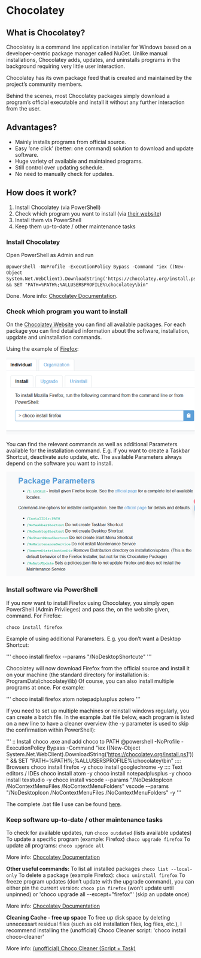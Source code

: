 # Chocolatey

## What is Chocolatey?
Chocolatey is a command line application installer for Windows based on a developer-centric package manager called NuGet. Unlike manual installations, Chocolatey adds, updates, and uninstalls programs in the background requiring very little user interaction.

Chocolatey has its own package feed that is created and maintained by the project’s community members.

Behind the scenes, most Chocolatey packages simply download a program’s official executable and install it without any further interaction from the user.

## Advantages?
* Mainly installs programs from official source.
* Easy ‘one click’ (better: one command) solution to download and update software.
* Huge variety of available and maintained programs.
* Still control over updating schedule.
* No need to manually check for updates.

## How does it work?
1.	Install Chocolatey (via PowerShell)
2.	Check which program you want to install (via [their website](https://community.chocolatey.org/packages))
3.	Install them via PowerShell
4.	Keep them up-to-date / other maintenance tasks


### Install Chocolatey
Open PowerShell as Admin and run
```
@powershell -NoProfile -ExecutionPolicy Bypass -Command "iex ((New-Object System.Net.WebClient).DownloadString('https://chocolatey.org/install.ps1'))" && SET "PATH=%PATH%;%ALLUSERSPROFILE%\chocolatey\bin"
```
Done. More info: [Chocolatey Documentation](https://chocolatey.org/install).

### Check which program you want to install
On the [Chocolatey Website](https://community.chocolatey.org/packages) you can find all available packages. For each package you can find detailed information about the software, installation, upgdate and uninstallation commands.

Using the example of [Firefox](https://community.chocolatey.org/packages/Firefox#install):

![Image of installation commands (example Firefox)](assets/img/1.png)

You can find the relevant commands as well as additional Parameters available for the installation command. E.g. if you want to create a Taskbar Shortcut, deactivate auto update, etc. The available Parameters always depend on the software you want to install.

![Image of installation commands (example Firefox)](assets/img/2.png)


### Install software via PowerShell

If you now want to install Firefox using Chocolatey, you simply open PowerShell (Admin Privileges) and pass the, on the website given, command. For Firefox:

```
choco install firefox
```

Example of using additional Parameters. E.g. you don’t want a Desktop Shortcut:

'''
choco install firefox --params "/NoDesktopShortcute"
'''

Chocolatey will now download Firefox from the official source and install it on your machine (the standard directory for installation is: ProgramData\chocolatey\lib)
Of course, you can also install multiple programs at once. For example:

'''
choco install firefox atom notepadplusplus zotero
'''

If you need to set up multiple machines or reinstall windows regularly, you can create a batch file. In the example .bat file below, each program is listed on a new line to have a cleaner overview (the -y parameter is used to skip the confirmation within PowerShell):

'''
:: Install choco .exe and add choco to PATH
@powershell -NoProfile -ExecutionPolicy Bypass -Command "iex ((New-Object System.Net.WebClient).DownloadString('https://chocolatey.org/install.ps1'))" && SET "PATH=%PATH%;%ALLUSERSPROFILE%\chocolatey\bin"
:::: Browsers
choco install firefox -y
choco install googlechrome -y
:::: Text editors / IDEs
choco install atom -y
choco install notepadplusplus -y
choco install texstudio -y
choco install vscode --params "/NoDesktopIcon /NoContextMenuFiles /NoContextMenuFolders" vscode --params "/NoDesktopIcon /NoContextMenuFiles /NoContextMenuFolders" -y
'''

The complete .bat file I use can be found [here](/Chocolatey_myInstallScript.bat).


### Keep software up-to-date / other maintenance tasks

To check for available updates, run
`choco outdated`  (lists available updates)
To update a specific program (example: Firefox)
`choco upgrade firefox`
To update all programs:
`choco upgrade all`

More info: [Chocolatey Documentation](https://docs.chocolatey.org/en-us/choco/commands/upgrade)

**Other useful commands:**
To list all installed packages
`choco list --local-only`
To delete a package (example Firefox):
`choco uninstall firefox`
To freeze program updates (don’t update with the upgrade command), you can either pin the current version:
`choco pin firefox` (won’t update until unpinned) or
'choco upgrade all --except="firefox"' (skip an update once)

More info: [Chocolatey Documentation](https://docs.chocolatey.org/en-us/choco/commands/pin#mainContent)

**Cleaning Cache - free up space**
To free up disk space by deleting unnecessart residual files (such as old installation files, log files, etc.), I recommend installing the (unofficial) Choco Cleaner script:
'choco install choco-cleaner'

More info: [(unofficial) Choco Cleaner (Script + Task)](https://community.chocolatey.org/packages/choco-cleaner)
